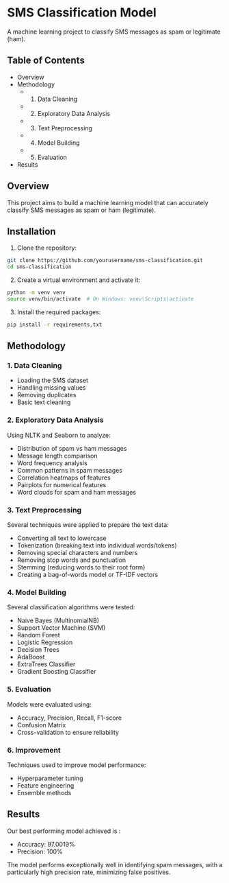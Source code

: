# SMS Classification Model

A machine learning project to classify SMS messages as spam or legitimate (ham).

## Table of Contents

* Overview
* Methodology
  * 1. Data Cleaning
  * 2. Exploratory Data Analysis
  * 3. Text Preprocessing
  * 4. Model Building
  * 5. Evaluation
* Results

## Overview

This project aims to build a machine learning model that can accurately classify SMS messages as spam or ham (legitimate). 


## Installation

1. Clone the repository:

```bash
git clone https://github.com/yourusername/sms-classification.git
cd sms-classification
```

2. Create a virtual environment and activate it:

```bash
python -m venv venv
source venv/bin/activate  # On Windows: venv\Scripts\activate
```

3. Install the required packages:

```bash
pip install -r requirements.txt
```

## Methodology

### 1. Data Cleaning

* Loading the SMS dataset
* Handling missing values
* Removing duplicates
* Basic text cleaning

### 2. Exploratory Data Analysis

Using NLTK and Seaborn to analyze:

* Distribution of spam vs ham messages
* Message length comparison
* Word frequency analysis
* Common patterns in spam messages
* Correlation heatmaps of features
* Pairplots for numerical features
* Word clouds for spam and ham messages

### 3. Text Preprocessing

Several techniques were applied to prepare the text data:

* Converting all text to lowercase
* Tokenization (breaking text into individual words/tokens)
* Removing special characters and numbers
* Removing stop words and punctuation
* Stemming (reducing words to their root form)
* Creating a bag-of-words model or TF-IDF vectors

### 4. Model Building

Several classification algorithms were tested:

* Naive Bayes (MultinomialNB)
* Support Vector Machine (SVM)
* Random Forest
* Logistic Regression
* Decision Trees
* AdaBoost
* ExtraTrees Classifier
* Gradient Boosting Classifier

### 5. Evaluation

Models were evaluated using:

* Accuracy, Precision, Recall, F1-score
* Confusion Matrix
* Cross-validation to ensure reliability

### 6. Improvement

Techniques used to improve model performance:

* Hyperparameter tuning
* Feature engineering
* Ensemble methods

## Results

Our best performing model achieved is :

* Accuracy: 97.0019%
* Precision: 100%

The model performs exceptionally well in identifying spam messages, with a particularly high precision rate, minimizing false positives.
